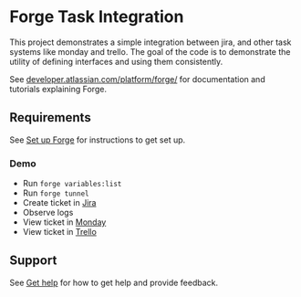 # Forge Task Integration

This project demonstrates a simple integration between jira, and other task systems like monday and trello.
The goal of the code is to demonstrate the utility of defining interfaces and using them consistently.

See [developer.atlassian.com/platform/forge/](https://developer.atlassian.com/platform/forge) for documentation and tutorials explaining Forge.

## Requirements

See [Set up Forge](https://developer.atlassian.com/platform/forge/set-up-forge/) for instructions to get set up.

### Demo

- Run `forge variables:list`
- Run `forge tunnel`
- Create ticket in [Jira](https://nathan-k-trial.atlassian.net/secure/RapidBoard.jspa?rapidView=1&projectKey=TP)
- Observe logs
- View ticket in [Monday](https://nathan-k-company.monday.com/boards/1576286953/)
- View ticket in [Trello](https://nathan-k-company.monday.com/boards/1576286953/)

## Support

See [Get help](https://developer.atlassian.com/platform/forge/get-help/) for how to get help and provide feedback.
